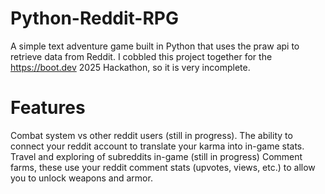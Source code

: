 # Python-Reddit-RPG
A simple text adventure game built in Python that uses the praw api to retrieve data from Reddit. I cobbled this project together for the https://boot.dev 2025 Hackathon, so it is very incomplete.
# Features
Combat system vs other reddit users (still in progress).
The ability to connect your reddit account to translate your karma into in-game stats.
Travel and exploring of subreddits in-game (still in progress)
Comment farms, these use your reddit comment stats (upvotes, views, etc.) to allow you to unlock weapons and armor.


